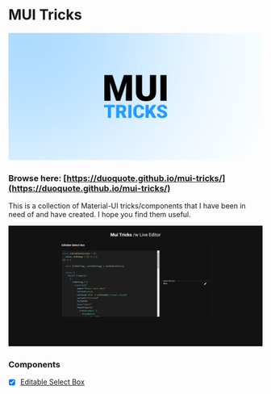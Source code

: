 # MUI Tricks
![mui-tricks](./assets/mui-tricks.png)

### Browse here: [https://duoquote.github.io/mui-tricks/](https://duoquote.github.io/mui-tricks/)

This is a collection of Material-UI tricks/components that I have been in need of and have created. I hope you find them useful.

![mui-tricks](./assets/screenshot.png)

### Components

- [x] [Editable Select Box](https://duoquote.github.io/mui-tricks/#editable-select-box)